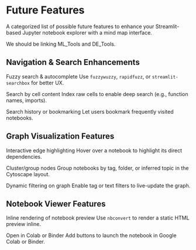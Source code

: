 # Future Features

A categorized list of possible future features to enhance your Streamlit-based Jupyter notebook explorer with a mind map interface.

We should be linking ML_Tools and DE_Tools.

## Navigation & Search Enhancements

 Fuzzy search & autocomplete
  Use `fuzzywuzzy`, `rapidfuzz`, or `streamlit-searchbox` for better UX.

 Search by cell content
  Index raw cells to enable deep search (e.g., function names, imports).

 Search history or bookmarking
  Let users bookmark frequently visited notebooks.


## Graph Visualization Features

 Interactive edge highlighting
  Hover over a notebook to highlight its direct dependencies.

 Cluster/group nodes
  Group notebooks by tag, folder, or inferred topic in the Cytoscape layout.

 Dynamic filtering on graph
  Enable tag or text filters to live-update the graph.

## Notebook Viewer Features

 Inline rendering of notebook preview
  Use `nbconvert` to render a static HTML preview inline.

 Open in Colab or Binder
  Add buttons to launch the notebook in Google Colab or Binder.